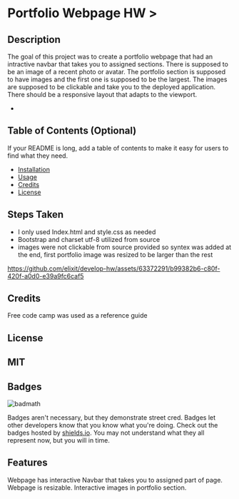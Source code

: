 # Portfolio Webpage HW >

## Description

The goal of this project was to create a portfolio webpage that had an intractive navbar that takes you to assigned sections. There is supposed to be an image of a recent photo or avatar. The portfolio section is supposed to have images and the first one is supposed to be the largest. The images are supposed to be clickable and take you to the deployed application. There should be a responsive layout that adapts to the viewport.

-

## Table of Contents (Optional)

If your README is long, add a table of contents to make it easy for users to find what they need.

- [Installation](#installation)
- [Usage](#usage)
- [Credits](#credits)
- [License](#license)

## Steps Taken

- I only used Index.html and style.css as needed
- Bootstrap and charset utf-8 utilized from source
- images were not clickable from source provided so syntex was added at the end, first portfolio image was resized to be larger than the rest


https://github.com/elixit/develop-hw/assets/63372291/b99382b6-c80f-420f-a0d0-e39a9fc6caf5


## Credits

Free code camp was used as a reference guide [
](https://www.freecodecamp.org/news/how-to-create-a-portfolio-website-using-html-css-javascript-and-bootstrap/)


## License

MIT
---



## Badges

![badmath](https://img.shields.io/github/languages/top/nielsenjared/badmath)

Badges aren't necessary, but they demonstrate street cred. Badges let other developers know that you know what you're doing. Check out the badges hosted by [shields.io](https://shields.io/). You may not understand what they all represent now, but you will in time.

## Features

Webpage has interactive Navbar that takes you to assigned part of page. Webpage is resizable. Interactive images in portfolio section.

